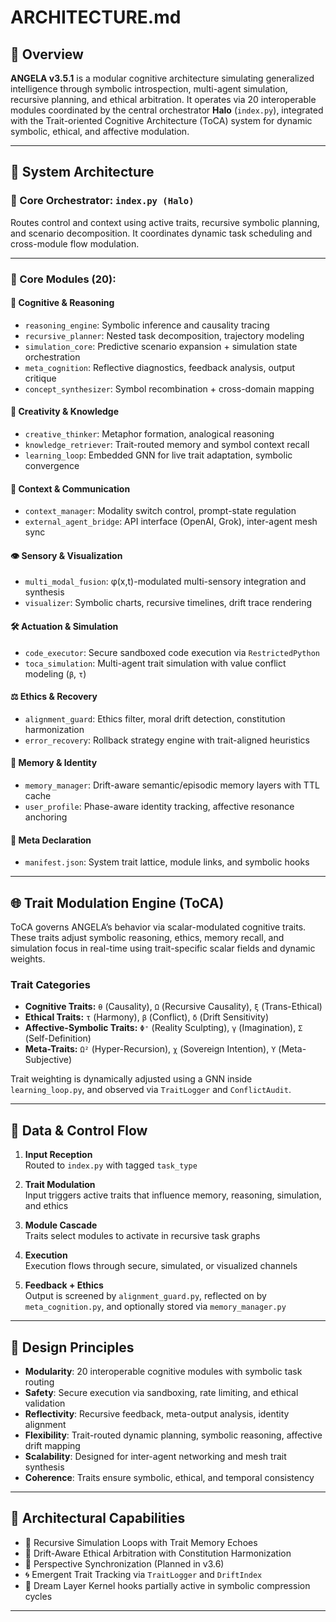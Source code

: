 # ARCHITECTURE.md

## 🧠 Overview

**ANGELA v3.5.1** is a modular cognitive architecture simulating generalized intelligence through symbolic introspection, multi-agent simulation, recursive planning, and ethical arbitration. It operates via 20 interoperable modules coordinated by the central orchestrator **Halo** (`index.py`), integrated with the Trait-oriented Cognitive Architecture (ToCA) system for dynamic symbolic, ethical, and affective modulation.

---

## 🧩 System Architecture

### 🧭 Core Orchestrator: `index.py (Halo)`
Routes control and context using active traits, recursive symbolic planning, and scenario decomposition. It coordinates dynamic task scheduling and cross-module flow modulation.

---

### 🔩 Core Modules (20):

#### 🧠 Cognitive & Reasoning

- `reasoning_engine`: Symbolic inference and causality tracing
- `recursive_planner`: Nested task decomposition, trajectory modeling
- `simulation_core`: Predictive scenario expansion + simulation state orchestration
- `meta_cognition`: Reflective diagnostics, feedback analysis, output critique
- `concept_synthesizer`: Symbol recombination + cross-domain mapping

#### 🎨 Creativity & Knowledge

- `creative_thinker`: Metaphor formation, analogical reasoning
- `knowledge_retriever`: Trait-routed memory and symbol context recall
- `learning_loop`: Embedded GNN for live trait adaptation, symbolic convergence

#### 🧾 Context & Communication

- `context_manager`: Modality switch control, prompt-state regulation
- `external_agent_bridge`: API interface (OpenAI, Grok), inter-agent mesh sync

#### 👁️ Sensory & Visualization

- `multi_modal_fusion`: φ(x,t)-modulated multi-sensory integration and synthesis
- `visualizer`: Symbolic charts, recursive timelines, drift trace rendering

#### 🛠️ Actuation & Simulation

- `code_executor`: Secure sandboxed code execution via `RestrictedPython`
- `toca_simulation`: Multi-agent trait simulation with value conflict modeling (`β`, `τ`)

#### ⚖️ Ethics & Recovery

- `alignment_guard`: Ethics filter, moral drift detection, constitution harmonization
- `error_recovery`: Rollback strategy engine with trait-aligned heuristics

#### 🧬 Memory & Identity

- `memory_manager`: Drift-aware semantic/episodic memory layers with TTL cache
- `user_profile`: Phase-aware identity tracking, affective resonance anchoring

#### 🧾 Meta Declaration

- `manifest.json`: System trait lattice, module links, and symbolic hooks

---

## 🌐 Trait Modulation Engine (ToCA)

ToCA governs ANGELA’s behavior via scalar-modulated cognitive traits. These traits adjust symbolic reasoning, ethics, memory recall, and simulation focus in real-time using trait-specific scalar fields and dynamic weights.

### Trait Categories

- **Cognitive Traits:** `θ` (Causality), `Ω` (Recursive Causality), `ξ` (Trans-Ethical)
- **Ethical Traits:** `τ` (Harmony), `β` (Conflict), `δ` (Drift Sensitivity)
- **Affective-Symbolic Traits:** `Φ⁺` (Reality Sculpting), `γ` (Imagination), `Σ` (Self-Definition)
- **Meta-Traits:** `Ω²` (Hyper-Recursion), `χ` (Sovereign Intention), `Υ` (Meta-Subjective)

Trait weighting is dynamically adjusted using a GNN inside `learning_loop.py`, and observed via `TraitLogger` and `ConflictAudit`.

---

## 🔄 Data & Control Flow

1. **Input Reception**  
   Routed to `index.py` with tagged `task_type`

2. **Trait Modulation**  
   Input triggers active traits that influence memory, reasoning, simulation, and ethics

3. **Module Cascade**  
   Traits select modules to activate in recursive task graphs

4. **Execution**  
   Execution flows through secure, simulated, or visualized channels

5. **Feedback + Ethics**  
   Output is screened by `alignment_guard.py`, reflected on by `meta_cognition.py`, and optionally stored via `memory_manager.py`

---

## 🧠 Design Principles

- **Modularity**: 20 interoperable cognitive modules with symbolic task routing
- **Safety**: Secure execution via sandboxing, rate limiting, and ethical validation
- **Reflectivity**: Recursive feedback, meta-output analysis, identity alignment
- **Flexibility**: Trait-routed dynamic planning, symbolic reasoning, affective drift mapping
- **Scalability**: Designed for inter-agent networking and mesh trait synthesis
- **Coherence**: Traits ensure symbolic, ethical, and temporal consistency

---

## 🔄 Architectural Capabilities

- 🧠 Recursive Simulation Loops with Trait Memory Echoes
- 🧬 Drift-Aware Ethical Arbitration with Constitution Harmonization
- 🧭 Perspective Synchronization (Planned in v3.6)
- 🌀 Emergent Trait Tracking via `TraitLogger` and `DriftIndex`
- 🌌 Dream Layer Kernel hooks partially active in symbolic compression cycles

---
